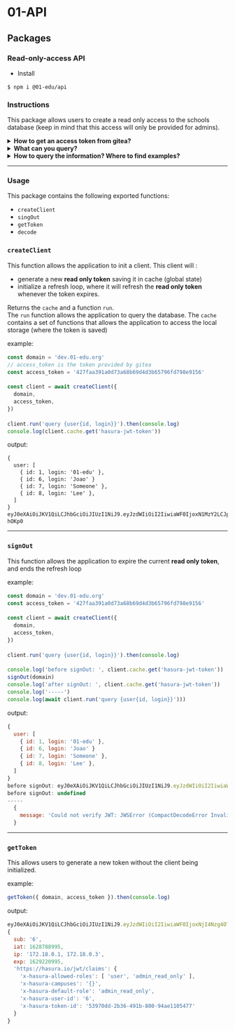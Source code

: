 # 01-API

## Packages

### Read-only-access API

- Install

```console
$ npm i @01-edu/api
```

### Instructions

This package allows users to create a read only access to the schools database (keep in mind that this access will only be provided for admins).

<details>
<summary><b>How to get an access token from gitea?</b></summary>

To get an access token from gitea, you must go to **user/settings/application** then **Generate New Token** (https://DOMAIN/user/settings/applications).

1. Go user settings on gitea.

![instructions](./img/setting.png 'Instructions')

2. Then in application you can create the token by inserting a name for this token then it will be generated.

![instructions](./img/access_token.png 'Instructions')

Or you can use `curl` and send a request to gitea:

```sh
$ curl -X 'POST' 'https://someone:123456@git.dev.01-edu.org/api/v1/users/someone/tokens' -H 'accept: application/json' -H 'Content-Type: application/json' -d '{"name": "access_token"}'
```

output

```sh
{"id":4,"name":"access_token","sha1":"592cfb612d027eeb45359d837a93b4e22b5e1","token_last_eight":"e22bb5e1"}
```

</details>

<details>
<summary><b>What can you query?</b></summary>
Querying information is depended on the users role. You can see all possible tables that this role can query <a>https://public.01-edu.org/docs/db/db-authorization</a>
</details>

<details>
<summary><b>How to query the information? Where to find examples?</b></summary>
You can take a look into the documentation <a>https://public.01-edu.org/docs/db/graphql</a>.
</details>

---

### **Usage**

This package contains the following exported functions:

- `createClient`
- `singOut`
- `getToken`
- `decode`

### `createClient`

This function allows the application to init a client. This client will :

- generate a new **read only token** saving it in cache (global state)
- initialize a refresh loop, where it will refresh the **read only token** whenever the token expires.

Returns the `cache` and a function `run`.\
The `run` function allows the application to query the database. The `cache` contains a set of functions that allows the application to access the local storage (where the token is saved)

example:

```js
const domain = 'dev.01-edu.org'
// access_token is the token provided by gitea
const access_token = '427faa391a0d73a68b69d4d3b65796fd798e9156'

const client = await createClient({
  domain,
  access_token,
})

client.run('query {user{id, login}}').then(console.log)
console.log(client.cache.get('hasura-jwt-token'))
```

output:

```console
{
  user: [
    { id: 1, login: '01-edu' },
    { id: 6, login: 'Joao' }
    { id: 7, login: 'Someone' },
    { id: 8, login: 'Lee' },
  ]
}
eyJ0eXAiOiJKV1QiLCJhbGciOiJIUzI1NiJ9.eyJzdWIiOiI2IiwiaWF0IjoxN1MzY2LCJpcCI6IjE3Mi4xOC4wLjEsIDE3Mi4xOC4wLjMiLCJleHAiOjE2MjkpbXMiOnsieC1oYXN1cmEtYWxsb3dlZC1yb2xlcyI6WyJ1c2VyIiwiYWRtaW5fcmVhZF9vbmx5Il0sI1kWx0LXJvbGUiOiJhZG1pbl9yZWFkX29ubHkiLCJ4LWhhc3VyYS11c2VyLWlkIjoiNiIsIngtaGFzdXJhLXRva2VuLWlkIjoiZjgzZmM2YTItZWFhNC00NDVmLTgyNmYtYTg1NTgzZjA1NWY3In19.HObIGivW31TOqFNlzu6VY7ACuTC5x0numm6-hOKp0
```

---

### `signOut`

This function allows the application to expire the current **read only token**, and ends the refresh loop

example:

```js
const domain = 'dev.01-edu.org'
const access_token = '427faa391a0d73a68b69d4d3b65796fd798e9156'

const client = await createClient({
  domain,
  access_token,
})

client.run('query {user{id, login}}').then(console.log)

console.log('before signOut: ', client.cache.get('hasura-jwt-token'))
signOut(domain)
console.log('after signOut: ', client.cache.get('hasura-jwt-token'))
console.log('-----')
console.log(await client.run('query {user{id, login}}')))

```

output:

```js
{
  user: [
    { id: 1, login: '01-edu' },
    { id: 6, login: 'Joao' }
    { id: 7, login: 'Someone' },
    { id: 8, login: 'Lee' },
  ]
}
before signOut: eyJ0eXAiOiJKV1QiLCJhbGciOiJIUzI1NiJ9.eyJzdWIiOiI2IiwiaWF0IjoxN1MzY2LCJpcCI6IjE3Mi4xOC4wLjEsIDE3Mi4xOC4wLjMiLCJleHAiOjE2MjkpbXMiOnsieC1oYXN1cmEtYWxsb3dlZC1yb2xlcyI6WyJ1c2VyIiwiYWRtaW5fcmVhZF9vbmx5Il0sI1kWx0LXJvbGUiOiJhZG1pbl9yZWFkX29ubHkiLCJ4LWhhc3VyYS11c2VyLWlkIjoiNiIsIngtaGFzdXJhLXRva2VuLWlkIjoiZjgzZmM2YTItZWFhNC00NDVmLTgyNmYtYTg1NTgzZjA1NWY3In19.HObIGivW31TOqFNlzu6VY7ACuTC5x0numm6-hOKp0
before signOut: undefined
-----
  {
    message: 'Could not verify JWT: JWSError (CompactDecodeError Invalid number of parts: Expected 3 parts; got 1)'
  }
```

---

### `getToken`

This allows users to generate a new token without the client being initialized.

example:

```js
getToken({ domain, access_token }).then(console.log)
```

output:

```js
eyJ0eXAiOiJKV1QiLCJhbGciOiJIUzI1NiJ9.eyJzdWIiOiI2IiwiaWF0IjoxNjI4Nzg4OTk1LCJpcCI6IjE3Mi4xOC4wLjEsIDE3Mi4xOC4wLjMiLCJleHAiOjE2MjkyMjA5OTUsImh0dOi8vaGFzdXJhLmlvL2p3dC9jbGFpbXMiOnsieC1oYXN1cmEtYWxsb3dlZC1yb2xlcyI6WyJ1c2VyIiwiYyZWFkX29ubHkiLCJ4LWhhc3VyYS11c2VyLWlkIjoiNiIsIngtaGFzdXJhLXRva2VuLWlkIjoiNTM5NzBkZGItMmIzNi00OTFiLTgwMDMtOTRhZTExMDU0N2U3In19.p6HtlfClZUbLwgbwx8JJs_eSPzGOMEvC0uDDsXtA
{
  sub: '6',
  iat: 1628788995,
  ip: '172.18.0.1, 172.18.0.3',
  exp: 1629220995,
  'https://hasura.io/jwt/claims': {
    'x-hasura-allowed-roles': [ 'user', 'admin_read_only' ],
    'x-hasura-campuses': '{}',
    'x-hasura-default-role': 'admin_read_only',
    'x-hasura-user-id': '6',
    'x-hasura-token-id': '53970dd-2b36-491b-800-94ae1105477'
  }
}

```

